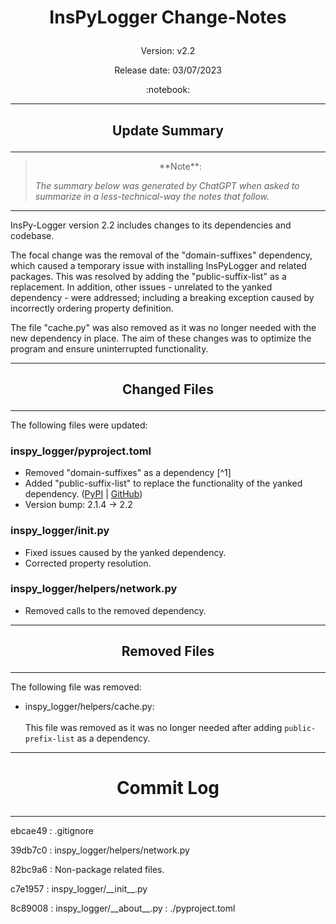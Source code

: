 
# <p align="center"> InsPyLogger Change-Notes</p>


<p align="center">Version: v2.2</p>
<p align="center">Release date: 03/07/2023</p>
<p align="center">:notebook:</p>

---

## <p align="center">Update Summary</p>

---

> <p align="center">**Note**:<br></p>
>     
>  *The summary below was generated by ChatGPT when asked to summarize in a less-technical-way the notes that follow.*
----

InsPy-Logger version 2.2 includes changes to its dependencies and codebase. 


The focal change was the removal of the "domain-suffixes" dependency, which caused a temporary issue with installing InsPyLogger and related packages. This was resolved by adding the "public-suffix-list" as a replacement. In addition, other issues - unrelated to the yanked dependency - were addressed; including a breaking exception caused by incorrectly ordering property definition. 


The file "cache.py" was also removed as it was no longer needed with the new dependency in place. The aim of these changes was to optimize the program and ensure uninterrupted functionality.

---

## <p align="center">Changed Files</p>

----

The following files were updated:

### inspy_logger/pyproject.toml

- Removed "domain-suffixes" as a dependency [^1]
- Added "public-suffix-list" to replace the functionality of the yanked dependency. ([PyPI](https://pypi.org/project/public_suffix_list) | [GitHub](https://github.com/plinss/public_suffix_list/))
- Version bump: 2.1.4 -> 2.2

### inspy_logger/__init__.py

- Fixed issues caused by the yanked dependency.
- Corrected property resolution.

### inspy_logger/helpers/network.py

- Removed calls to the removed dependency.

---

## <p align="center">Removed Files</p>

----

The following file was removed:

- inspy_logger/helpers/cache.py:<br>
    <br>
    This file was removed as it was no longer needed after adding `public-prefix-list` as a dependency.

----

# <p align="center">Commit Log</p>

----

ebcae49
:  .gitignore

39db7c0
: inspy_logger/helpers/network.py

82bc9a6
: Non-package related files.

c7e1957
: inspy_logger/_\_init\_\_.py

8c89008
: inspy_logger/\_\_about\_\_.py
: ./pyproject.toml

